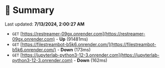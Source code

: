 # 📖 Summary
Last updated: **7/13/2024, 2:00:27 AM**

- `GET` [https://restreamer-09gx.onrender.com](https://restreamer-09gx.onrender.com) - **Up** (91481ms)
- `GET` [https://filestreambot-b5k6.onrender.com/](https://filestreambot-b5k6.onrender.com/) - **Down** (173ms)
- `GET` [https://jupyterlab-python3-12-3.onrender.com](https://jupyterlab-python3-12-3.onrender.com) - **Down** (162ms)
